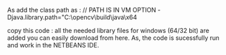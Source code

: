 As add the class path as : //  PATH IS  IN VM OPTION  -Djava.library.path="C:\opencv\build\java\x64

copy this code : all the needed library files for windows (64/32 bit) are added
  you can easily download from here. 
As, the code is sucessfully run and work in the NETBEANS IDE.